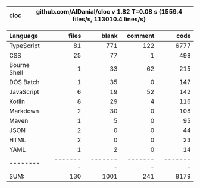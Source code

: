 
cloc|github.com/AlDanial/cloc v 1.82  T=0.08 s (1559.4 files/s, 113010.4 lines/s)
--- | ---

Language|files|blank|comment|code
:-------|-------:|-------:|-------:|-------:
TypeScript|81|771|122|6777
CSS|25|77|1|498
Bourne Shell|1|33|62|215
DOS Batch|1|35|0|147
JavaScript|6|19|52|142
Kotlin|8|29|4|116
Markdown|2|30|0|108
Maven|1|5|0|95
JSON|2|0|0|44
HTML|2|0|0|23
YAML|1|2|0|14
--------|--------|--------|--------|--------
SUM:|130|1001|241|8179
